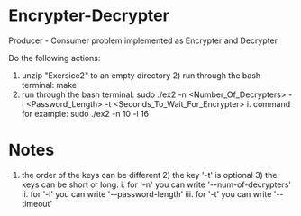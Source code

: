 # Encrypter-Decrypter
Producer - Consumer problem implemented as Encrypter and Decrypter

Do the following actions:
  1) unzip "Exersice2" to an empty directory
	2) run through the bash terminal: make
  3) run through the bash terminal: sudo ./ex2 -n <Number_Of_Decrypters> -l <Password_Length> -t <Seconds_To_Wait_For_Encrypter>
	  i. command for example: sudo ./ex2 -n 10 -l 16
    
# Notes
  1) the order of the keys can be different
	2) the key '-t' is optional
	3) the keys can be short or long:
			i.	  for '-n' you can write '--num-of-decrypters'
			ii.	  for '-l' you can write '--password-length'
			iii.	for '-t' you can write '--timeout'
